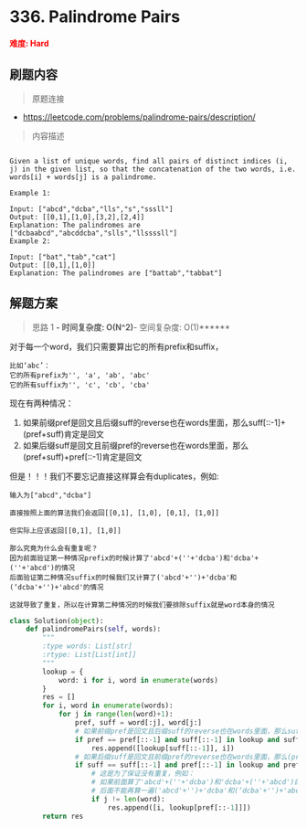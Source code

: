 # 336. Palindrome Pairs

**<font color=red>难度: Hard</font>**

## 刷题内容

> 原题连接

* https://leetcode.com/problems/palindrome-pairs/description/

> 内容描述

```

Given a list of unique words, find all pairs of distinct indices (i, j) in the given list, so that the concatenation of the two words, i.e. words[i] + words[j] is a palindrome.

Example 1:

Input: ["abcd","dcba","lls","s","sssll"]
Output: [[0,1],[1,0],[3,2],[2,4]] 
Explanation: The palindromes are ["dcbaabcd","abcddcba","slls","llssssll"]
Example 2:

Input: ["bat","tab","cat"]
Output: [[0,1],[1,0]] 
Explanation: The palindromes are ["battab","tabbat"]
```

## 解题方案

> 思路 1
******- 时间复杂度: O(N^2)******- 空间复杂度: O(1)******


对于每一个word，我们只需要算出它的所有prefix和suffix，

```
比如‘abc’：
它的所有prefix为'', 'a', 'ab', 'abc'
它的所有suffix为'', 'c', 'cb', 'cba'
```

现在有两种情况：

1. 如果前缀pref是回文且后缀suff的reverse也在words里面，那么suff[::-1]+(pref+suff)肯定是回文
2. 如果后缀suff是回文且前缀pref的reverse也在words里面，那么(pref+suff)+pref[::-1]肯定是回文

但是！！！我们不要忘记直接这样算会有duplicates，例如:
```
输入为["abcd","dcba"]

直接按照上面的算法我们会返回[[0,1], [1,0], [0,1], [1,0]]

但实际上应该返回[[0,1], [1,0]]

那么究竟为什么会有重复呢？
因为前面验证第一种情况prefix的时候计算了'abcd'+(''+'dcba')和'dcba'+(''+'abcd')的情况
后面验证第二种情况suffix的时候我们又计算了('abcd'+'')+'dcba'和(‘dcba'+'')+'abcd'的情况

这就导致了重复，所以在计算第二种情况的时候我们要排除suffix就是word本身的情况
```



```python
class Solution(object):
    def palindromePairs(self, words):
        """
        :type words: List[str]
        :rtype: List[List[int]]
        """
        lookup = {
            word: i for i, word in enumerate(words)
        }
        res = []
        for i, word in enumerate(words):
            for j in range(len(word)+1):
                pref, suff = word[:j], word[j:]
                # 如果前缀pref是回文且后缀suff的reverse也在words里面，那么suff[::-1]+(pref+suff)肯定是回文
                if pref == pref[::-1] and suff[::-1] in lookup and suff[::-1] != word:
                    res.append([lookup[suff[::-1]], i])
                # 如果后缀suff是回文且前缀pref的reverse也在words里面，那么(pref+suff)+pref[::-1]肯定是回文
                if suff == suff[::-1] and pref[::-1] in lookup and pref[::-1] != word:
                    # 这是为了保证没有重复，例如：
                    # 如果前面算了'abcd'+(''+'dcba')和'dcba'+(''+'abcd')的情况
                    # 后面不能再算一遍('abcd'+'')+'dcba'和(‘dcba'+'')+'abcd'了
                    if j != len(word): 
                        res.append([i, lookup[pref[::-1]]])
        return res
```





























